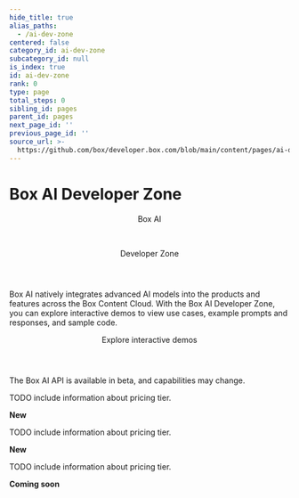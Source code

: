 ```yaml
---
hide_title: true
alias_paths:
  - /ai-dev-zone
centered: false
category_id: ai-dev-zone
subcategory_id: null
is_index: true
id: ai-dev-zone
rank: 0
type: page
total_steps: 0
sibling_id: pages
parent_id: pages
next_page_id: ''
previous_page_id: ''
source_url: >-
  https://github.com/box/developer.box.com/blob/main/content/pages/ai-dev-zone/index.md
---
```

# Box AI Developer Zone

<Centered wide id="ai-developer-zone" >

<HeroImage type="AiDevZone" imageWidth="548" imageHeight="493">

<Header>

Box AI

</br>

Developer Zone

</Header>

Box AI natively integrates advanced AI models into the products and features
across the Box Content Cloud. With the Box AI Developer Zone, you can
explore interactive demos to view use cases, example prompts and responses,
and sample code.

</HeroImage>

</Centered>

<Centered mid>

<Header>

Explore interactive demos

</Header>

<p style="text-align: left; margin-left: 0;">

The Box AI API is available in beta, and capabilities may change.

</p>

<TileGrid rows="3">

<Tile type="summarisation" title="Generate instant summary of any document" href="/ai-dev-zone-summary">

TODO include information about pricing tier.

<strong style="background-color: #3B1E9B">

New

</strong>

</Tile>

<Tile type="metadata" title="Extract metadata from any document" href="/ai-dev-zone-metadata">

TODO include information about pricing tier.

<strong style="background-color: #3B1E9B">

New

</strong>

</Tile>

<Tile disabled type="document-qa" title="Ask questions related to content of a document" href="/ai-dev-zone">

TODO include information about pricing tier.

<strong style="background-color: #909090">

Coming soon

</strong>

</Tile>

</TileGrid>

</Centered>

<!-- <Centered mid>

<Header>

AI API reference

</Header>

<p style="text-align: left; margin-left: 0;">

Follow along with our featured guides to help get you up and running

</p>

<TileGrid rows="4">

<Tile type="pen" title="Text generation" href="/ai-dev-zone">

AI API ask about document's content endpoint

</Tile>

<Tile type="speach-bubble" title="Q&A" href="/ai-dev-zone">

AI API document Q&A endpoint

</Tile>

<Tile type="document" title="Metadata extraction" href="/ai-dev-zone">

Metadata AI API for extrating metadata from a document

</Tile>

<Tile type="document" title="Metadata extraction" href="/ai-dev-zone">

Metadata AI API for extrating metadata from a document

</Tile>

</TileGrid>

</Centered>

 -->